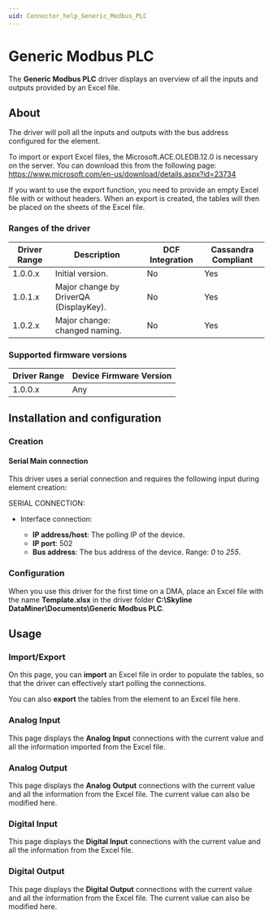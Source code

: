 ```yaml
---
uid: Connector_help_Generic_Modbus_PLC
---
```


# Generic Modbus PLC

The **Generic Modbus PLC** driver displays an overview of all the inputs and outputs provided by an Excel file.

## About

The driver will poll all the inputs and outputs with the bus address configured for the element.

To import or export Excel files, the Microsoft.ACE.OLEDB.12.0 is necessary on the server. You can download this from the following page: <https://www.microsoft.com/en-us/download/details.aspx?id=23734>

If you want to use the export function, you need to provide an empty Excel file with or without headers. When an export is created, the tables will then be placed on the sheets of the Excel file.

### Ranges of the driver

| **Driver Range** | **Description**                        | **DCF Integration** | **Cassandra Compliant** |
|------------------|----------------------------------------|---------------------|-------------------------|
| 1.0.0.x          | Initial version.                       | No                  | Yes                     |
| 1.0.1.x          | Major change by DriverQA (DisplayKey). | No                  | Yes                     |
| 1.0.2.x          | Major change: changed naming.          | No                  | Yes                     |

### Supported firmware versions

| **Driver Range** | **Device Firmware Version** |
|------------------|-----------------------------|
| 1.0.0.x          | Any                         |

## Installation and configuration

### Creation

#### Serial Main connection

This driver uses a serial connection and requires the following input during element creation:

SERIAL CONNECTION:

- Interface connection:

  - **IP address/host**: The polling IP of the device.
  - **IP port**: 502
  - **Bus address**: The bus address of the device. Range: *0* to *255*.

### Configuration

When you use this driver for the first time on a DMA, place an Excel file with the name **Template.xlsx** in the driver folder **C:\Skyline DataMiner\Documents\Generic Modbus PLC**.

## Usage

### Import/Export

On this page, you can **import** an Excel file in order to populate the tables, so that the driver can effectively start polling the connections.

You can also **export** the tables from the element to an Excel file here.

### Analog Input

This page displays the **Analog** **Input** connections with the current value and all the information imported from the Excel file.

### Analog Output

This page displays the **Analog** **Output** connections with the current value and all the information from the Excel file. The current value can also be modified here.

### Digital Input

This page displays the **Digital Input** connections with the current value and all the information from the Excel file.

### Digital Output

This page displays the **Digital Output** connections with the current value and all the information from the Excel file. The current value can also be modified here.
